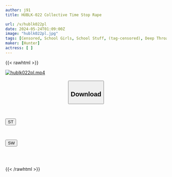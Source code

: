 ```yaml
---
author: j91
title: HUBLK-022 Collective Time Stop Rape

url: /v/hublk022pl
date: 2024-05-24T01:09:00Z
image: "hublk022pl.jpg"
tags: [Censored, School Girls, School Stuff, (tag-censored), Deep Throating, Promiscuity	]
maker: [Hunter]
actress: [ ]
---
```



{{< rawhtml >}}

<div class="video" data-videoid="w6Lyp49WOafJJ3y">
    <a href="javascript:;">
        <img src="/v/hublk022pl/hublk022pl.jpg" width="WIDTH" height="HEIGHT" alt="hublk022pl.mp4" loading="lazy">
    </a>
</div>

<script type="text/javascript" src="https://j91.asia/asset/on-demand-st.js"></script>

<br>
  <link rel="stylesheet" href="https://j91.asia/asset/bs5.css">
  
  <center>
  <button class="btn btn-primary" type="button" data-bs-toggle="collapse" data-bs-target=".multi-collapse" aria-expanded="false" aria-controls="multiCollapseExample1 multiCollapseExample2"><h2>Download</h2></button></center>
</p>
<div class="row">
  <div class="col">
    <div class="collapse multi-collapse" id="multiCollapseExample1">
      <div class="card card-body">
	      	      <br>
<div class="buttons">  
<p><a href="/v/hublk022pl/st.html" target="_blank"><button class="btn-hover color-3"><i class="fa fa-download"></i> ST</button></a></p></div>
    </div>
  </div>
</div>
  <div class="col">
    <div class="collapse multi-collapse" id="multiCollapseExample2">
      <div class="card card-body">
	      <br>
<div class="buttons">
<p><a href="/v/hublk022pl/sw.html" target="_blank"><button class="btn-hover color-2"><i class="fa fa-download"></i> SW</button></a></p></div>
<br><br>
      </div>
    </div>
  </div>
</div>

{{< /rawhtml >}}